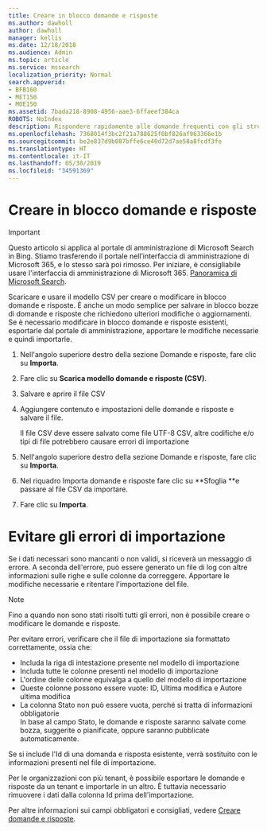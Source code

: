 ```yaml
---
title: Creare in blocco domande e risposte
ms.author: dawholl
author: dawholl
manager: kellis
ms.date: 12/18/2018
ms.audience: Admin
ms.topic: article
ms.service: mssearch
localization_priority: Normal
search.appverid:
- BFB160
- MET150
- MOE150
ms.assetid: 7bada218-8908-4956-aae3-6ffaeef384ca
ROBOTS: NoIndex
description: Rispondere rapidamente alle domande frequenti con gli strumenti di importazione nel portale di amministrazione di Microsoft Search
ms.openlocfilehash: 7368014f3bc2f21a788625f0bf826af963366e1b
ms.sourcegitcommit: be2e837d9b087bffe6ce40d72d7ae58a8fcdf3fe
ms.translationtype: HT
ms.contentlocale: it-IT
ms.lasthandoff: 05/30/2019
ms.locfileid: "34591369"
---
```

# <a name="bulk-create-qas"></a>Creare in blocco domande e risposte

> [!IMPORTANT]
> Questo articolo si applica al portale di amministrazione di Microsoft Search in Bing. Stiamo trasferendo il portale nell’interfaccia di amministrazione di Microsoft 365, e lo stesso sarà poi rimosso. Per iniziare, è consigliabile usare l'interfaccia di amministrazione di Microsoft 365. [Panoramica di Microsoft Search](overview-microsoft-search.md).
    
Scaricare e usare il modello CSV per creare o modificare in blocco domande e risposte. È anche un modo semplice per salvare in blocco bozze di domande e risposte che richiedono ulteriori modifiche o aggiornamenti. Se è necessario modificare in blocco domande e risposte esistenti, esportarle dal portale di amministrazione, apportare le modifiche necessarie e quindi importarle.
  
1. Nell'angolo superiore destro della sezione Domande e risposte, fare clic su **Importa**.
    
2. Fare clic su **Scarica modello domande e risposte (CSV)**.
    
3. Salvare e aprire il file CSV
    
4. Aggiungere contenuto e impostazioni delle domande e risposte e salvare il file.

    Il file CSV deve essere salvato come file UTF-8 CSV, altre codifiche e/o tipi di file potrebbero causare errori di importazione
    
5. Nell'angolo superiore destro della sezione Domande e risposte, fare clic su **Importa**.
    
6. Nel riquadro Importa domande e risposte fare clic su **Sfoglia **e passare al file CSV da importare. 
    
7. Fare clic su **Importa**.

# <a name="prevent-import-errors"></a>Evitare gli errori di importazione      
Se i dati necessari sono mancanti o non validi, si riceverà un messaggio di errore. A seconda dell'errore, può essere generato un file di log con altre informazioni sulle righe e sulle colonne da correggere. Apportare le modifiche necessarie e ritentare l'importazione del file.

> [!NOTE]
> Fino a quando non sono stati risolti tutti gli errori, non è possibile creare o modificare le domande e risposte. 

Per evitare errori, verificare che il file di importazione sia formattato correttamente, ossia che:
- Includa la riga di intestazione presente nel modello di importazione
- Includa tutte le colonne presenti nel modello di importazione
- L'ordine delle colonne equivalga a quello del modello di importazione
- Queste colonne possono essere vuote: ID, Ultima modifica e Autore ultima modifica
- La colonna Stato non può essere vuota, perché si tratta di informazioni obbligatorie  
In base al campo Stato, le domande e risposte saranno salvate come bozza, suggerite o pianificate, oppure saranno pubblicate automaticamente.

Se si include l'Id di una domanda e risposta esistente, verrà sostituito con le informazioni presenti nel file di importazione.

Per le organizzazioni con più tenant, è possibile esportare le domande e risposte da un tenant e importarle in un altro. È tuttavia necessario rimuovere i dati dalla colonna Id prima dell'importazione.

Per altre informazioni sui campi obbligatori e consigliati, vedere [Creare domande e risposte](create-qas.md).

  

